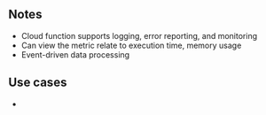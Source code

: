 ## Notes
- Cloud function supports logging, error reporting, and monitoring
- Can view the metric relate to execution time, memory usage
- Event-driven data processing


## Use cases
- 